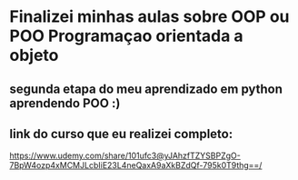 # Finalizei minhas aulas sobre OOP ou POO Programaçao orientada a objeto 
## segunda etapa do meu aprendizado em python aprendendo POO :)
## link do curso que eu realizei completo: 
  https://www.udemy.com/share/101ufc3@yJAhzfTZYSBPZgO-7BpW4ozp4xMCMJLcbIiE23L4neQaxA9aXkBZdQf-795k0T9thg==/


